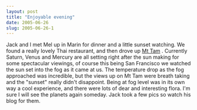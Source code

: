 ```yaml
---
layout: post
title: "Enjoyable evening"
date: 2005-06-26
slug: 2005-06-26-1
---
```


Jack and I met Mel up in Marin for dinner and a little sunset watching.  We found a really lovely Thai restaurant, and then drove up  [Mt Tam](http://www.mttam.net/) .  Currently Saturn, Venus and Mercury are all setting right after the sun making for some spectacular viewings, of course this being San Francisco we watched the sun set into the fog as it came at us.  The temperature drop as the fog approached was incredible, but the views up on Mt Tam were breath taking and the &quot;sunset&quot; really didn&apos;t disappoint.  Being at fog level was in its own way a cool experience, and there were lots of dear and interesting flora.  I&apos;m sure I will see the planets again someday.  Jack took a few pics so watch his blog for them.

